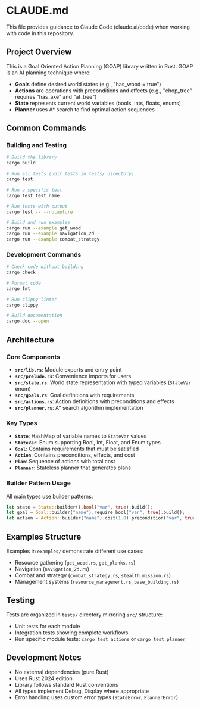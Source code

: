 # CLAUDE.md

This file provides guidance to Claude Code (claude.ai/code) when working with code in this repository.

## Project Overview

This is a Goal Oriented Action Planning (GOAP) library written in Rust. GOAP is an AI planning technique where:

- **Goals** define desired world states (e.g., "has_wood = true")
- **Actions** are operations with preconditions and effects (e.g., "chop_tree" requires "has_axe" and "at_tree")
- **State** represents current world variables (bools, ints, floats, enums)
- **Planner** uses A* search to find optimal action sequences

## Common Commands

### Building and Testing

```bash
# Build the library
cargo build

# Run all tests (unit tests in tests/ directory)
cargo test

# Run a specific test
cargo test test_name

# Run tests with output
cargo test -- --nocapture

# Build and run examples
cargo run --example get_wood
cargo run --example navigation_2d
cargo run --example combat_strategy
```

### Development Commands

```bash
# Check code without building
cargo check

# Format code
cargo fmt

# Run clippy linter
cargo clippy

# Build documentation
cargo doc --open
```

## Architecture

### Core Components

- **`src/lib.rs`**: Module exports and entry point
- **`src/prelude.rs`**: Convenience imports for users
- **`src/state.rs`**: World state representation with typed variables (`StateVar` enum)
- **`src/goals.rs`**: Goal definitions with requirements
- **`src/actions.rs`**: Action definitions with preconditions and effects
- **`src/planner.rs`**: A* search algorithm implementation

### Key Types

- **`State`**: HashMap of variable names to `StateVar` values
- **`StateVar`**: Enum supporting Bool, Int, Float, and Enum types
- **`Goal`**: Contains requirements that must be satisfied
- **`Action`**: Contains preconditions, effects, and cost
- **`Plan`**: Sequence of actions with total cost
- **`Planner`**: Stateless planner that generates plans

### Builder Pattern Usage

All main types use builder patterns:

```rust
let state = State::builder().bool("var", true).build();
let goal = Goal::builder("name").require_bool("var", true).build();
let action = Action::builder("name").cost(1.0).precondition("var", true).build();
```

## Examples Structure

Examples in `examples/` demonstrate different use cases:

- Resource gathering (`get_wood.rs`, `get_planks.rs`)
- Navigation (`navigation_2d.rs`)
- Combat and strategy (`combat_strategy.rs`, `stealth_mission.rs`)
- Management systems (`resource_management.rs`, `base_building.rs`)

## Testing

Tests are organized in `tests/` directory mirroring `src/` structure:

- Unit tests for each module
- Integration tests showing complete workflows
- Run specific module tests: `cargo test actions` or `cargo test planner`

## Development Notes

- No external dependencies (pure Rust)
- Uses Rust 2024 edition
- Library follows standard Rust conventions
- All types implement Debug, Display where appropriate
- Error handling uses custom error types (`StateError`, `PlannerError`)

